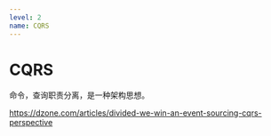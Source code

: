 ```yaml
---
level: 2
name: CQRS
---
```

# CQRS

命令，查询职责分离，是一种架构思想。

https://dzone.com/articles/divided-we-win-an-event-sourcing-cqrs-perspective
